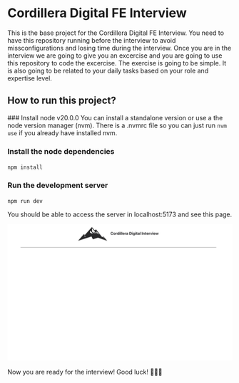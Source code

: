 # Cordillera Digital FE Interview
This is the base project for the Cordillera Digital FE Interview. You need to have this repository running before the interview to avoid missconfigurations and losing time during the interview.
Once you are in the interview we are going to give you an excercise and you are going to use this repository to code the excercise.
The exercise is going to be simple. It is also going to be related to your daily tasks based on your role and expertise level.

## How to run this project?

### Install node v20.0.0
You can install a standalone version or use a the node version manager (nvm). There is a .nvmrc file so you can just run `nvm use` if you already have installed nvm.

### Install the node dependencies
`npm install`

### Run the development server
`npm run dev`

You should be able to access the server in localhost:5173 and see this page.

![initial page](base.png)

Now you are ready for the interview! Good luck! 💪💪💪
